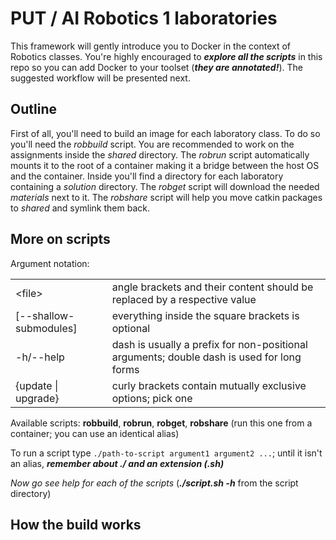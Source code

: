 # PUT / AI Robotics 1 laboratories

This framework will gently introduce you to Docker in the context of Robotics classes. You're highly encouraged to **_explore all the scripts_** in this repo so you can add Docker to your toolset (**_they are annotated!_**). The suggested workflow will be presented next.

## Outline

First of all, you'll need to build an image for each laboratory class. To do so you'll need the _robbuild_ script. You are recommended to work on the assignments inside the _shared_ directory. The _robrun_ script automatically mounts it to the root of a container making it a bridge between the host OS and the container. Inside you'll find a directory for each laboratory containing a _solution_ directory. The _robget_ script will download the needed _materials_ next to it. The _robshare_ script will help you move catkin packages to _shared_ and symlink them back.

## More on scripts

Argument notation:

<table>
    <tr>
        <td>&lt;file&gt;</td>
        <td>angle brackets and their content should be replaced by a respective value</td>
    </tr>
    <tr>
        <td>[--shallow-submodules]</td>
        <td>everything inside the square brackets is optional</td>
    </tr>
    <tr>
        <td>-h/--help</td>
        <td>dash is usually a prefix for non-positional arguments; double dash is used for long forms</td>
    </tr>
    <tr>
        <td>{update | upgrade}</td>
        <td>curly brackets contain mutually exclusive options; pick one</td>
    </tr>
</table>

Available scripts: **robbuild**, **robrun**, **robget**, **robshare** (run this one from a container; you can use an identical alias)

To run a script type `./path-to-script argument1 argument2 ...`; until it isn't an alias, **_remember about ./ and an extension (.sh)_**

_Now go see help for each of the scripts_ (**_./script.sh -h_** from the script directory)

## How the build works
